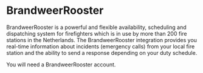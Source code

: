 # BrandweerRooster

BrandweerRooster is a powerful and flexible availability, scheduling and dispatching system for firefighters  which is in use by more than 200 fire stations in the Netherlands.
The BrandweerRooster integration provides you real-time information about incidents (emergency calls) from your local fire station and the ability to send a response depending on your duty schedule.

You will need a BrandweerRooster account.